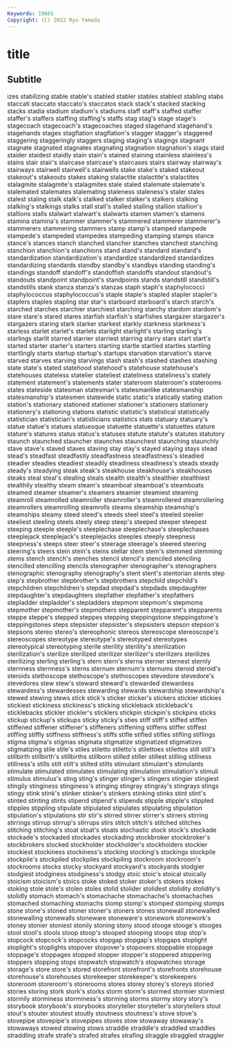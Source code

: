 ```yaml
---
Keywords: 19665
Copyright: (C) 2022 Ryu Yamada
---
```



# title

## Subtitle
izes
stabilizing stable stable's stabled stabler stables stablest stabling stabs staccati
staccato staccato's staccatos stack stack's stacked stacking stacks stadia stadium
stadium's stadiums staff staff's staffed staffer staffer's staffers staffing staffing's
staffs stag stag's stage stage's stagecoach stagecoach's stagecoaches staged stagehand
stagehand's stagehands stages stagflation stagflation's stagger stagger's staggered staggering staggeringly
staggers staging staging's stagings stagnant stagnate stagnated stagnates stagnating stagnation
stagnation's stags staid staider staidest staidly stain stain's stained staining
stainless stainless's stains stair stair's staircase staircase's staircases stairs stairway
stairway's stairways stairwell stairwell's stairwells stake stake's staked stakeout stakeout's
stakeouts stakes staking stalactite stalactite's stalactites stalagmite stalagmite's stalagmites stale
staled stalemate stalemate's stalemated stalemates stalemating staleness staleness's staler stales
stalest staling stalk stalk's stalked stalker stalker's stalkers stalking stalking's
stalkings stalks stall stall's stalled stalling stallion stallion's stallions stalls
stalwart stalwart's stalwarts stamen stamen's stamens stamina stamina's stammer stammer's
stammered stammerer stammerer's stammerers stammering stammers stamp stamp's stamped stampede
stampede's stampeded stampedes stampeding stamping stamps stance stance's stances stanch
stanched stancher stanches stanchest stanching stanchion stanchion's stanchions stand stand's
standard standard's standardization standardization's standardize standardized standardizes standardizing standards standby
standby's standbys standing standing's standings standoff standoff's standoffish standoffs standout
standout's standouts standpoint standpoint's standpoints stands standstill standstill's standstills stank
stanza stanza's stanzas staph staph's staphylococci staphylococcus staphylococcus's staple staple's
stapled stapler stapler's staplers staples stapling star star's starboard starboard's
starch starch's starched starches starchier starchiest starching starchy stardom stardom's
stare stare's stared stares starfish starfish's starfishes stargazer stargazer's stargazers
staring stark starker starkest starkly starkness starkness's starless starlet starlet's
starlets starlight starlight's starling starling's starlings starlit starred starrier starriest
starring starry stars start start's started starter starter's starters starting
startle startled startles startling startlingly starts startup startup's startups starvation
starvation's starve starved starves starving starvings stash stash's stashed stashes
stashing state state's stated statehood statehood's statehouse statehouse's statehouses stateless
statelier stateliest stateliness stateliness's stately statement statement's statements stater stateroom
stateroom's staterooms states stateside statesman statesman's statesmanlike statesmanship statesmanship's statesmen
statewide static static's statically stating station station's stationary stationed stationer
stationer's stationers stationery stationery's stationing stations statistic statistic's statistical statistically
statistician statistician's statisticians statistics stats statuary statuary's statue statue's statues
statuesque statuette statuette's statuettes stature stature's statures status status's statuses
statute statute's statutes statutory staunch staunched stauncher staunches staunchest staunching
staunchly stave stave's staved staves staving stay stay's stayed staying
stays stead stead's steadfast steadfastly steadfastness steadfastness's steadied steadier steadies
steadiest steadily steadiness steadiness's steads steady steady's steadying steak steak's
steakhouse steakhouse's steakhouses steaks steal steal's stealing steals stealth stealth's
stealthier stealthiest stealthily stealthy steam steam's steamboat steamboat's steamboats steamed
steamer steamer's steamers steamier steamiest steaming steamroll steamrolled steamroller steamroller's
steamrollered steamrollering steamrollers steamrolling steamrolls steams steamship steamship's steamships steamy
steed steed's steeds steel steel's steeled steelier steeliest steeling steels
steely steep steep's steeped steeper steepest steeping steeple steeple's steeplechase
steeplechase's steeplechases steeplejack steeplejack's steeplejacks steeples steeply steepness steepness's steeps
steer steer's steerage steerage's steered steering steering's steers stein stein's
steins stellar stem stem's stemmed stemming stems stench stench's stenches
stencil stencil's stenciled stenciling stencilled stencilling stencils stenographer stenographer's stenographers
stenographic stenography stenography's stent stent's stentorian stents step step's stepbrother
stepbrother's stepbrothers stepchild stepchild's stepchildren stepchildren's stepdad stepdad's stepdads stepdaughter
stepdaughter's stepdaughters stepfather stepfather's stepfathers stepladder stepladder's stepladders stepmom stepmom's
stepmoms stepmother stepmother's stepmothers stepparent stepparent's stepparents steppe steppe's stepped
steppes stepping steppingstone steppingstone's steppingstones steps stepsister stepsister's stepsisters stepson
stepson's stepsons stereo stereo's stereophonic stereos stereoscope stereoscope's stereoscopes stereotype
stereotype's stereotyped stereotypes stereotypical stereotyping sterile sterility sterility's sterilization sterilization's
sterilize sterilized sterilizer sterilizer's sterilizers sterilizes sterilizing sterling sterling's stern
stern's sterna sterner sternest sternly sternness sternness's sterns sternum sternum's
sternums steroid steroid's steroids stethoscope stethoscope's stethoscopes stevedore stevedore's stevedores
stew stew's steward steward's stewarded stewardess stewardess's stewardesses stewarding stewards
stewardship stewardship's stewed stewing stews stick stick's sticker sticker's stickers
stickier stickies stickiest stickiness stickiness's sticking stickleback stickleback's sticklebacks stickler
stickler's sticklers stickpin stickpin's stickpins sticks stickup stickup's stickups sticky
sticky's sties stiff stiff's stiffed stiffen stiffened stiffener stiffener's stiffeners
stiffening stiffens stiffer stiffest stiffing stiffly stiffness stiffness's stiffs stifle
stifled stifles stifling stiflings stigma stigma's stigmas stigmata stigmatize stigmatized
stigmatizes stigmatizing stile stile's stiles stiletto stiletto's stilettoes stilettos still
still's stillbirth stillbirth's stillbirths stillborn stilled stiller stillest stilling stillness
stillness's stills stilt stilt's stilted stilts stimulant stimulant's stimulants stimulate
stimulated stimulates stimulating stimulation stimulation's stimuli stimulus stimulus's sting sting's
stinger stinger's stingers stingier stingiest stingily stinginess stinginess's stinging stingray
stingray's stingrays stings stingy stink stink's stinker stinker's stinkers stinking
stinks stint stint's stinted stinting stints stipend stipend's stipends stipple
stipple's stippled stipples stippling stipulate stipulated stipulates stipulating stipulation stipulation's
stipulations stir stir's stirred stirrer stirrer's stirrers stirring stirrings stirrup
stirrup's stirrups stirs stitch stitch's stitched stitches stitching stitching's stoat
stoat's stoats stochastic stock stock's stockade stockade's stockaded stockades stockading
stockbroker stockbroker's stockbrokers stocked stockholder stockholder's stockholders stockier stockiest stockiness
stockiness's stocking stocking's stockings stockpile stockpile's stockpiled stockpiles stockpiling stockroom
stockroom's stockrooms stocks stocky stockyard stockyard's stockyards stodgier stodgiest stodginess
stodginess's stodgy stoic stoic's stoical stoically stoicism stoicism's stoics stoke
stoked stoker stoker's stokers stokes stoking stole stole's stolen stoles
stolid stolider stolidest stolidity stolidity's stolidly stomach stomach's stomachache stomachache's
stomachaches stomached stomaching stomachs stomp stomp's stomped stomping stomps stone
stone's stoned stoner stoner's stoners stones stonewall stonewalled stonewalling stonewalls
stoneware stoneware's stonework stonework's stoney stonier stoniest stonily stoning stony
stood stooge stooge's stooges stool stool's stools stoop stoop's stooped
stooping stoops stop stop's stopcock stopcock's stopcocks stopgap stopgap's stopgaps
stoplight stoplight's stoplights stopover stopover's stopovers stoppable stoppage stoppage's stoppages
stopped stopper stopper's stoppered stoppering stoppers stopping stops stopwatch stopwatch's
stopwatches storage storage's store store's stored storefront storefront's storefronts storehouse
storehouse's storehouses storekeeper storekeeper's storekeepers storeroom storeroom's storerooms stores storey
storey's storeys storied stories storing stork stork's storks storm storm's
stormed stormier stormiest stormily storminess storminess's storming storms stormy story
story's storybook storybook's storybooks storyteller storyteller's storytellers stout stout's stouter
stoutest stoutly stoutness stoutness's stove stove's stovepipe stovepipe's stovepipes stoves
stow stowaway stowaway's stowaways stowed stowing stows straddle straddle's straddled
straddles straddling strafe strafe's strafed strafes strafing straggle straggled straggler
